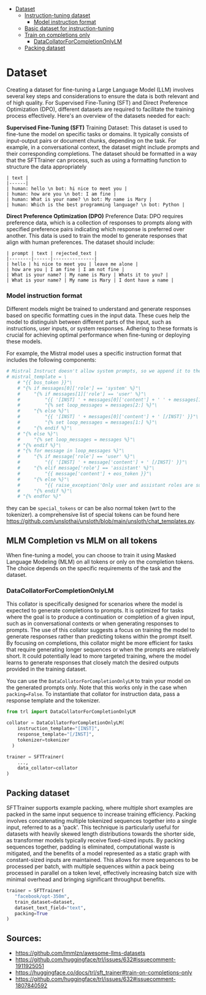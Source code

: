 

<!-- toc -->

- [Dataset](#dataset)
  * [Instruction-tuning dataset](#instruction-tuning-dataset)
    + [Model instruction format](#model-instruction-format)
  * [Basic dataset for instruction-tuning](#basic-dataset-for-instruction-tuning)
  * [Train on completions only](#train-on-completions-only)
    + [DataCollatorForCompletionOnlyLM](#datacollatorforcompletiononlylm)
  * [Packing dataset](#packing-dataset)

<!-- tocstop -->

# Dataset

Creating a dataset for fine-tuning a Large Language Model (LLM) involves several key steps and considerations to ensure the data is both relevant and of high quality.
For Supervised Fine-Tuning (SFT) and Direct Preference Optimization (DPO), different datasets are required to facilitate the training process effectively. Here's an overview of the datasets needed for each:

**Supervised Fine-Tuning (SFT)**
Training Dataset: This dataset is used to fine-tune the model on specific tasks or domains. It typically consists of input-output pairs or document chunks, depending on the task. For example, in a conversational context, the dataset might include prompts and their corresponding completions. The dataset should be formatted in a way that the SFTTrainer can process, such as using a formatting function to structure the data appropriately 

```
| text |
|------|
| human: hello \n bot: hi nice to meet you |
| human: how are you \n bot: I am fine |
| human: What is your name? \n bot: My name is Mary |
| human: Which is the best programming language? \n bot: Python |
```

**Direct Preference Optimization (DPO)**
Preference Data: DPO requires preference data, which is a collection of responses to prompts along with specified preference pairs indicating which response is preferred over another. This data is used to train the model to generate responses that align with human preferences. The dataset should include:

```
| prompt | text | rejected_text |
|--------|------|---------------|
| hello | hi nice to meet you | leave me alone |
| how are you | I am fine | I am not fine |
| What is your name? | My name is Mary | Whats it to you? |
| What is your name? | My name is Mary | I dont have a name |
```


### Model instruction format
Different models might be trained to understand and generate responses based on specific formatting cues in the input data. These cues help the model to distinguish between different parts of the input, such as instructions, user inputs, or system responses. Adhering to these formats is crucial for achieving optimal performance when fine-tuning or deploying these models.

For example, the Mistral model uses a specific instruction format that includes the following components:

```python
# Mistral Instruct doesn't allow system prompts, so we append it to the user message.
# mistral_template = \
    # "{{ bos_token }}"\
    # "{% if messages[0]['role'] == 'system' %}"\
    #     "{% if messages[1]['role'] == 'user' %}"\
    #         "{{ '[INST] ' + messages[0]['content'] + ' ' + messages[1]['content'] + ' [/INST]' }}"\
    #         "{% set loop_messages = messages[2:] %}"\
    #     "{% else %}"\
    #         "{{ '[INST] ' + messages[0]['content'] + ' [/INST]' }}"\
    #         "{% set loop_messages = messages[1:] %}"\
    #     "{% endif %}"\
    # "{% else %}"\
    #     "{% set loop_messages = messages %}"\
    # "{% endif %}"\
    # "{% for message in loop_messages %}"\
    #     "{% if message['role'] == 'user' %}"\
    #         "{{ '[INST] ' + message['content'] + ' [/INST]' }}"\
    #     "{% elif message['role'] == 'assistant' %}"\
    #         "{{ message['content'] + eos_token }}"\
    #     "{% else %}"\
    #         "{{ raise_exception('Only user and assistant roles are supported!') }}"\
    #     "{% endif %}"\
    # "{% endfor %}"
```

they can be `special_tokens` or can be also normal token (wrt to the tokenizer). a comprehensive list of special tokens can be found here https://github.com/unslothai/unsloth/blob/main/unsloth/chat_templates.py.
## MLM Completion vs MLM on all tokens

When fine-tuning a model, you can choose to train it using Masked Language Modeling (MLM) on all tokens or only on the completion tokens. The choice depends on the specific requirements of the task and the dataset.


### DataCollatorForCompletionOnlyLM
This collator is specifically designed for scenarios where the model is expected to generate completions to prompts. It is optimized for tasks where the goal is to produce a continuation or completion of a given input, such as in conversational contexts or when generating responses to prompts. The use of this collator suggests a focus on training the model to generate responses rather than predicting tokens within the prompt itself.
By focusing on completions, this collator might be more efficient for tasks that require generating longer sequences or when the prompts are relatively short. It could potentially lead to more targeted training, where the model learns to generate responses that closely match the desired outputs provided in the training dataset.

You can use the `DataCollatorForCompletionOnlyLM` to train your model on the generated prompts only. Note that this works only in the case when `packing=False`. To instantiate that collator for instruction data, pass a response template and the tokenizer.

```python
from trl import DataCollatorForCompletionOnlyLM

collator = DataCollatorForCompletionOnlyLM(
    instruction_template="[INST]",
    response_template="[/INST]",
    tokenizer=tokenizer
  )

trainer = SFTTrainer(
    ...,
    data_collator=collator
)
```

## Packing dataset

 SFTTrainer supports example packing, where multiple short examples are packed in the same input sequence to increase training efficiency. Packing involves concatenating multiple tokenized sequences together into a single input, referred to as a 'pack'. This technique is particularly useful for datasets with heavily skewed length distributions towards the shorter side, as transformer models typically receive fixed-sized inputs. By packing sequences together, padding is eliminated, computational waste is mitigated, and the benefits of a model represented as a static graph with constant-sized inputs are maintained. This allows for more sequences to be processed per batch, with multiple sequences within a pack being processed in parallel on a token level, effectively increasing batch size with minimal overhead and bringing significant throughput benefits.

 ```py
 trainer = SFTTrainer(
    "facebook/opt-350m",
    train_dataset=dataset,
    dataset_text_field="text",
    packing=True
)
```


## Sources:
- https://github.com/lmmlzn/awesome-llms-datasets
- https://github.com/huggingface/trl/issues/632#issuecomment-1911925051
- https://huggingface.co/docs/trl/sft_trainer#train-on-completions-only
- https://github.com/huggingface/trl/issues/632#issuecomment-1807840592
